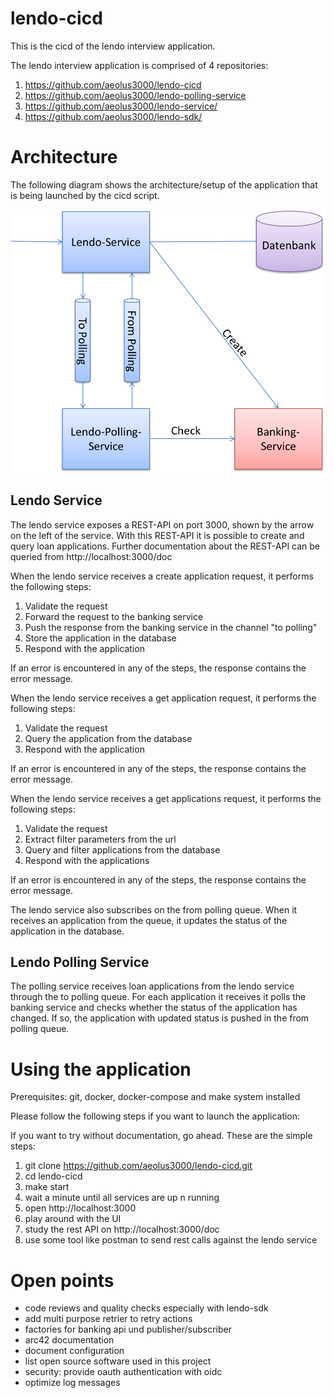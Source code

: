# lendo-cicd

This is the cicd of the lendo interview application.

The lendo interview application is comprised of 4 repositories:
1. https://github.com/aeolus3000/lendo-cicd
2. https://github.com/aeolus3000/lendo-polling-service
3. https://github.com/aeolus3000/lendo-service/
4. https://github.com/aeolus3000/lendo-sdk/

# Architecture

The following diagram shows the architecture/setup of the application that is being 
launched by the cicd script.

![Architecture](/doc/architecture.png)


## Lendo Service

The lendo service exposes a REST-API on port 3000, shown by the arrow on the left of the service. 
With this REST-API it is possible to create and query loan applications.
Further documentation about the REST-API can be queried from http://localhost:3000/doc

When the lendo service receives a create application request, it performs the following steps:

1. Validate the request
2. Forward the request to the banking service
3. Push the response from the banking service in the channel "to polling"
4. Store the application in the database
5. Respond with the application

If an error is encountered in any of the steps, the response contains the error message.

When the lendo service receives a get application request, it performs the following steps:

1. Validate the request
2. Query the application from the database
3. Respond with the application

If an error is encountered in any of the steps, the response contains the error message.

When the lendo service receives a get applications request, it performs the following steps:

1. Validate the request
2. Extract filter parameters from the url
3. Query and filter applications from the database
4. Respond with the applications

If an error is encountered in any of the steps, the response contains the error message.

The lendo service also subscribes on the from polling queue. When it receives an application
from the queue, it updates the status of the application in the database.

## Lendo Polling Service

The polling service receives loan applications from the lendo service through the to polling queue.
For each application it receives it polls the banking service and checks whether the status of the 
application has changed. If so, the application with updated status is pushed in the from polling queue.

# Using the application

Prerequisites: git, docker, docker-compose and make system installed

Please follow the following steps if you want to launch the application:

If you want to try without documentation, go ahead. These are the simple steps:
1. git clone https://github.com/aeolus3000/lendo-cicd.git
2. cd lendo-cicd
3. make start
4. wait a minute until all services are up n running
5. open http://localhost:3000
6. play around with the UI
7. study the rest API on http://localhost:3000/doc
8. use some tool like postman to send rest calls against the lendo service

# Open points

- code reviews and quality checks especially with lendo-sdk
- add multi purpose retrier to retry actions
- factories for banking api und publisher/subscriber
- arc42 documentation
- document configuration
- list open source software used in this project
- security: provide oauth authentication with oidc
- optimize log messages